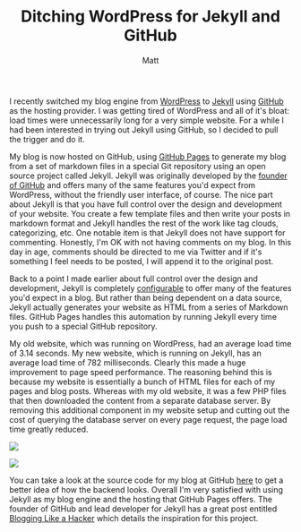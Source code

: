 ﻿---
title: Ditching WordPress for Jekyll and GitHub
author: Matt
layout: post
permalink: /2011/10/ditching-wordpress-for-jekyll-and-github/
categories:
  - Development
tags:
  - github
---

I recently switched my blog engine from [WordPress][1] to [Jekyll][2] using [GitHub][3] as the hosting provider. I was getting tired of WordPress and all of it's bloat: load times were unnecessarily long for a very simple website. For a while I had been interested in trying out Jekyll using GitHub, so I decided to pull the trigger and do it.

 [1]: http://www.wordpress.org/
 [2]: https://github.com/mojombo/jekyll
 [3]: https://github.com/

My blog is now hosted on GitHub, using [GitHub Pages][4] to generate my blog from a set of markdown files in a special Git repository using an open source project called Jekyll. Jekyll was originally developed by the [founder of GitHub][5] and offers many of the same features you'd expect from WordPress, without the friendly user interface, of course. The nice part about Jekyll is that you have full control over the design and development of your website. You create a few template files and then write your posts in markdown format and Jekyll handles the rest of the work like tag clouds, categorizing, etc. One notable item is that Jekyll does not have support for commenting. Honestly, I'm OK with not having comments on my blog. In this day in age, comments should be directed to me via Twitter and if it's something I feel needs to be posted, I will append it to the original post.

 [4]: http://pages.github.com/
 [5]: http://tom.preston-werner.com/

Back to a point I made earlier about full control over the design and development, Jekyll is completely [configurable][6] to offer many of the features you'd expect in a blog. But rather than being dependent on a data source, Jekyll actually generates your website as HTML from a series of Markdown files. GitHub Pages handles this automation by running Jekyll every time you push to a special GitHub repository.

 [6]: https://github.com/mojombo/jekyll/wiki/Configuration

My old website, which was running on WordPress, had an average load time of 3.14 seconds. My new website, which is running on Jekyll, has an average load time of 782 milliseconds. Clearly this made a huge improvement to page speed performance. The reasoning behind this is because my website is essentially a bunch of HTML files for each of my pages and blog posts. Whereas with my old website, it was a few PHP files that then downloaded the content from a separate database server. By removing this additional component in my website setup and cutting out the cost of querying the database server on every page request, the page load time greatly reduced.

![][7]

 [7]: http://mbmccormick.github.com/images/2012/05/old.png

![][8]

 [8]: http://mbmccormick.github.com/images/2012/05/new.png

You can take a look at the source code for my blog at GitHub [here][9] to get a better idea of how the backend looks. Overall I'm very satisfied with using Jekyll as my blog engine and the hosting that GitHub Pages offers. The founder of GitHub and lead developer for Jekyll has a great post entitled [Blogging Like a Hacker][10] which details the inspiration for this project.

 [9]: https://github.com/mbmccormick/mbmccormick.github.com
 [10]: http://tom.preston-werner.com/2008/11/17/blogging-like-a-hacker.html